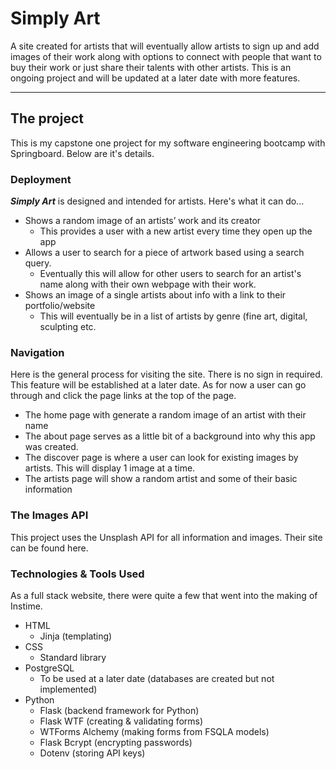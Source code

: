 # Simply Art
A site created for artists that will eventually allow artists to sign up and add images of their work along with options to connect with people that want to buy their work or just share their talents with other artists. This is an ongoing project and will be updated at a later date with more features.

---
## The project
This is my capstone one project for my software engineering bootcamp with Springboard. Below are it's details.
### Deployment
***Simply Art*** is designed and intended for artists.  Here's what it can do...
* Shows a random image of an artists’ work and its creator
    * This provides a user with a new artist every time they open up the app
* Allows a user to search for a piece of artwork based using a search query.
    * Eventually this will allow for other users to search for an artist's name along with their own webpage with their work.
* Shows an image of a single artists about info with a link to their portfolio/website
    * This will eventually be in a list of artists by genre (fine art, digital, sculpting etc. 
### Navigation
Here is the general process for visiting the site.
There is no sign in required. This feature will be established at a later date. As for now a user can go through and click the page links at the top of the page.
* The home page with generate a random image of an artist with their name
* The about page serves as a little bit of a background into why this app was created.  
* The discover page is where a user can look for existing images by artists. This will display 1 image at a time.
* The artists page will show a random artist and some of their basic information
### The Images API
This project uses the Unsplash API for all information and images. Their site can be found here.  
### Technologies & Tools Used
As a full stack website, there were quite a few that went into the making of Instime.
* HTML
    * Jinja (templating)
* CSS
  * Standard library
* PostgreSQL
  * To be used at a later date (databases are created but not implemented)
* Python
  * Flask (backend framework for Python)
  * Flask WTF (creating & validating forms)
  * WTForms Alchemy (making forms from FSQLA models)
  * Flask Bcrypt (encrypting passwords)
  * Dotenv (storing API keys)
